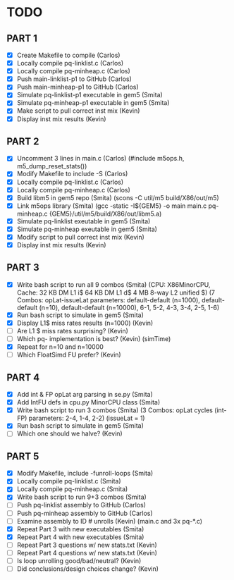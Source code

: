 # TODO

## PART 1

- [x] Create Makefile to compile 				(Carlos)
- [x] Locally compile pq-linklist.c 			(Carlos)
- [x] Locally compile pq-minheap.c 				(Carlos)
- [x] Push main-linklist-p1 to GitHub 			(Carlos)
- [x] Push main-minheap-p1 to GitHub 			(Carlos)
- [x] Simulate pq-linklist-p1 executable in gem5 (Smita)
- [x] Simulate pq-minheap-p1 executable in gem5 	(Smita)
- [x] Make script to pull correct inst mix 		(Kevin)
- [x] Display inst mix results 					(Kevin)

## PART 2

- [x] Uncomment 3 lines in main.c 				(Carlos)
		(#include m5ops.h, m5_dump_reset_stats())
- [x] Modify Makefile to include -S 				(Carlos)
- [x] Locally compile pq-linklist.c 			(Carlos)
- [x] Locally compile pq-minheap.c 				(Carlos)
- [x] Build libm5 in gem5 repo					(Smita)
		(scons -C util/m5 build/X86/out/m5)
- [x] Link m5ops library						(Smita)
		(gcc -static -I${GEM5} -o main main.c pq-minheap.c {GEM5}/util/m5/build/X86/out/libm5.a)
- [x] Simulate pq-linklist exeutable in gem5	(Smita)
- [x] Simulate pq-minheap exeutable in gem5		(Smita)
- [x] Modify script to pull correct inst mix	(Kevin)
- [x] Display inst mix results					(Kevin)

## PART 3

- [x] Write bash script to run all 9 combos		(Smita)
		(CPU: X86MinorCPU, Cache: 32 KB DM L1 i$ 64 KB DM L1 d$ 4 MB 8-way L2 unified $)
		(7 Combos: opLat-issueLat parameters: default-default (n=1000), default-default (n=10), default-default (n=10000), 6-1, 5-2, 4-3, 3-4, 2-5, 1-6)
- [x] Run bash script to simulate in gem5		(Smita)
- [x] Display L1$ miss rates results (n=1000)	(Kevin)
- [ ] Are L1 $ miss rates surprising?			(Kevin)
- [ ] Which pq- implementation is best?			(Kevin)
		(simTime)
- [x] Repeat for n=10 and n=10000
- [ ] Which FloatSimd FU prefer?				(Kevin)

## PART 4

- [x] Add int & FP opLat arg parsing in se.py	(Smita)
- [x] Add IntFU defs in cpu.py MinorCPU class 	(Smita)
- [x] Write bash script to run 3 combos			(Smita)
		(3 Combos: opLat cycles (int-FP) parameters: 2-4, 1-4, 2-2)
		(issueLat = 1)
- [x] Run bash script to simulate in gem5		(Smita)
- [ ] Which one should we halve?				(Kevin)

## PART 5

- [x] Modify Makefile, include -funroll-loops	(Smita)
- [x] Locally compile pq-linklist.c 			(Smita)
- [x] Locally compile pq-minheap.c 				(Smita)
- [x] Write bash script to run 9+3 combos			(Smita)
- [ ] Push pq-linklist assembly to GitHub 		(Carlos)
- [ ] Push pq-minheap assembly to GitHub 		(Carlos)
- [ ] Examine assembly to ID # unrolls			(Kevin)
		(main.c and 3x pq-*.c)
- [x] Repeat Part 3 with new executables		(Smita)
- [x] Repeat Part 4 with new executables		(Smita)
- [ ] Repeat Part 3 questions w/ new stats.txt	(Kevin)
- [ ] Repeat Part 4 questions w/ new stats.txt	(Kevin)
- [ ] Is loop unrolling good/bad/neutral?		(Kevin)
- [ ] Did conclusions/design choices change?	(Kevin)